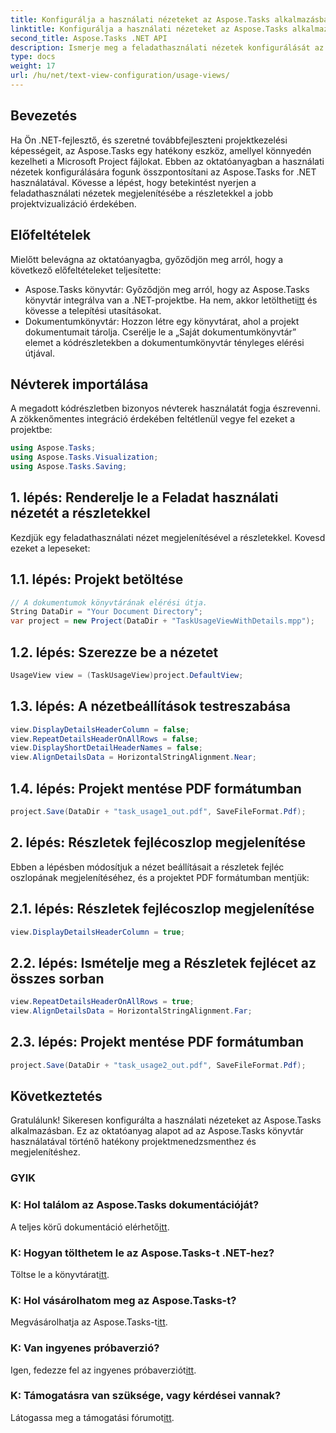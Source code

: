 ```yaml
---
title: Konfigurálja a használati nézeteket az Aspose.Tasks alkalmazásban
linktitle: Konfigurálja a használati nézeteket az Aspose.Tasks alkalmazásban
second_title: Aspose.Tasks .NET API
description: Ismerje meg a feladathasználati nézetek konfigurálását az Aspose.Tasks for .NET alkalmazásban. Javítsa a projekt vizualizációját részletes lépésekkel. Töltse le a könyvtárat most!
type: docs
weight: 17
url: /hu/net/text-view-configuration/usage-views/
---
```

## Bevezetés
Ha Ön .NET-fejlesztő, és szeretné továbbfejleszteni projektkezelési képességeit, az Aspose.Tasks egy hatékony eszköz, amellyel könnyedén kezelheti a Microsoft Project fájlokat. Ebben az oktatóanyagban a használati nézetek konfigurálására fogunk összpontosítani az Aspose.Tasks for .NET használatával. Kövesse a lépést, hogy betekintést nyerjen a feladathasználati nézetek megjelenítésébe a részletekkel a jobb projektvizualizáció érdekében.
## Előfeltételek
Mielőtt belevágna az oktatóanyagba, győződjön meg arról, hogy a következő előfeltételeket teljesítette:
- Aspose.Tasks könyvtár: Győződjön meg arról, hogy az Aspose.Tasks könyvtár integrálva van a .NET-projektbe. Ha nem, akkor letöltheti[itt](https://releases.aspose.com/tasks/net/) és kövesse a telepítési utasításokat.
- Dokumentumkönyvtár: Hozzon létre egy könyvtárat, ahol a projekt dokumentumait tárolja. Cserélje le a „Saját dokumentumkönyvtár” elemet a kódrészletekben a dokumentumkönyvtár tényleges elérési útjával.
## Névterek importálása
A megadott kódrészletben bizonyos névterek használatát fogja észrevenni. A zökkenőmentes integráció érdekében feltétlenül vegye fel ezeket a projektbe:
```csharp
using Aspose.Tasks;
using Aspose.Tasks.Visualization;
using Aspose.Tasks.Saving;
```
## 1. lépés: Renderelje le a Feladat használati nézetét a részletekkel
Kezdjük egy feladathasználati nézet megjelenítésével a részletekkel. Kovesd ezeket a lepeseket:
## 1.1. lépés: Projekt betöltése
```csharp
// A dokumentumok könyvtárának elérési útja.
String DataDir = "Your Document Directory";
var project = new Project(DataDir + "TaskUsageViewWithDetails.mpp");
```
## 1.2. lépés: Szerezze be a nézetet
```csharp
UsageView view = (TaskUsageView)project.DefaultView;
```
## 1.3. lépés: A nézetbeállítások testreszabása
```csharp
view.DisplayDetailsHeaderColumn = false;
view.RepeatDetailsHeaderOnAllRows = false;
view.DisplayShortDetailHeaderNames = false;
view.AlignDetailsData = HorizontalStringAlignment.Near;
```
## 1.4. lépés: Projekt mentése PDF formátumban
```csharp
project.Save(DataDir + "task_usage1_out.pdf", SaveFileFormat.Pdf);
```
## 2. lépés: Részletek fejlécoszlop megjelenítése
Ebben a lépésben módosítjuk a nézet beállításait a részletek fejléc oszlopának megjelenítéséhez, és a projektet PDF formátumban mentjük:
## 2.1. lépés: Részletek fejlécoszlop megjelenítése
```csharp
view.DisplayDetailsHeaderColumn = true;
```
## 2.2. lépés: Ismételje meg a Részletek fejlécet az összes sorban
```csharp
view.RepeatDetailsHeaderOnAllRows = true;
view.AlignDetailsData = HorizontalStringAlignment.Far;
```
## 2.3. lépés: Projekt mentése PDF formátumban
```csharp
project.Save(DataDir + "task_usage2_out.pdf", SaveFileFormat.Pdf);
```
## Következtetés
Gratulálunk! Sikeresen konfigurálta a használati nézeteket az Aspose.Tasks alkalmazásban. Ez az oktatóanyag alapot ad az Aspose.Tasks könyvtár használatával történő hatékony projektmenedzsmenthez és megjelenítéshez.

### GYIK
### K: Hol találom az Aspose.Tasks dokumentációját?
 A teljes körű dokumentáció elérhető[itt](https://reference.aspose.com/tasks/net/).
### K: Hogyan tölthetem le az Aspose.Tasks-t .NET-hez?
 Töltse le a könyvtárat[itt](https://releases.aspose.com/tasks/net/).
### K: Hol vásárolhatom meg az Aspose.Tasks-t?
 Megvásárolhatja az Aspose.Tasks-t[itt](https://purchase.aspose.com/buy).
### K: Van ingyenes próbaverzió?
 Igen, fedezze fel az ingyenes próbaverziót[itt](https://releases.aspose.com/).
### K: Támogatásra van szüksége, vagy kérdései vannak?
 Látogassa meg a támogatási fórumot[itt](https://forum.aspose.com/c/tasks/15).